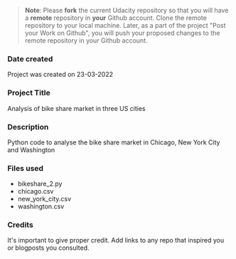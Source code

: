>**Note**: Please **fork** the current Udacity repository so that you will have a **remote** repository in **your** Github account. Clone the remote repository to your local machine. Later, as a part of the project "Post your Work on Github", you will push your proposed changes to the remote repository in your Github account.

### Date created
Project was created on 23-03-2022

### Project Title
Analysis of bike share market in three US cities

### Description
Python code to analyse the bike share market in Chicago, New York City and Washington

### Files used
- bikeshare_2.py
- chicago.csv
- new_york_city.csv
- washington.csv

### Credits
It's important to give proper credit. Add links to any repo that inspired you or blogposts you consulted.

